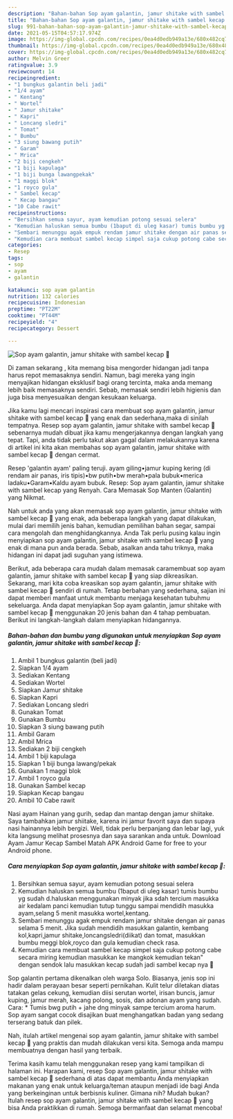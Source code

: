 ```yaml
---
description: "Bahan-bahan Sop ayam galantin, jamur shitake with sambel kecap 🤭 yang nikmat dan Mudah Dibuat"
title: "Bahan-bahan Sop ayam galantin, jamur shitake with sambel kecap 🤭 yang nikmat dan Mudah Dibuat"
slug: 991-bahan-bahan-sop-ayam-galantin-jamur-shitake-with-sambel-kecap-yang-nikmat-dan-mudah-dibuat
date: 2021-05-15T04:57:17.974Z
image: https://img-global.cpcdn.com/recipes/0ea4d0edb949a13e/680x482cq70/sop-ayam-galantin-jamur-shitake-with-sambel-kecap-🤭-foto-resep-utama.jpg
thumbnail: https://img-global.cpcdn.com/recipes/0ea4d0edb949a13e/680x482cq70/sop-ayam-galantin-jamur-shitake-with-sambel-kecap-🤭-foto-resep-utama.jpg
cover: https://img-global.cpcdn.com/recipes/0ea4d0edb949a13e/680x482cq70/sop-ayam-galantin-jamur-shitake-with-sambel-kecap-🤭-foto-resep-utama.jpg
author: Melvin Greer
ratingvalue: 3.9
reviewcount: 14
recipeingredient:
- "1 bungkus galantin beli jadi"
- "1/4 ayam"
- " Kentang"
- " Wortel"
- " Jamur shitake"
- " Kapri"
- " Loncang sledri"
- " Tomat"
- " Bumbu"
- "3 siung bawang putih"
- " Garam"
- " Mrica"
- "2 biji cengkeh"
- "1 biji kapulaga"
- "1 biji bunga lawangpekak"
- "1 maggi blok"
- "1 royco gula"
- " Sambel kecap"
- " Kecap bangau"
- "10 Cabe rawit"
recipeinstructions:
- "Bersihkan semua sayur, ayam kemudian potong sesuai selera"
- "Kemudian haluskan semua bumbu (1baput di uleg kasar) tumis bumbu yg sudah d.haluskan menggunakan minyak jika sdah tercium masukka air kedalam panci kemudian tutup tunggu sampai mendidih masukka ayam,selang 5 menit masukka wortel,kentang."
- "Sembari menunggu agak empuk rendam jamur shitake dengan air panas selama 5 menit. Jika sudah mendidih masukkan galantin, kembang kol,kapri,jamur shitake,loncangsledri(diikat) dan tomat, masukkan bumbu meggi blok,royco dan gula kemudian check rasa."
- "Kemudian cara membuat sambel kecap simpel saja cukup potong cabe secara miring kemudian masukkan ke mangkok kemudian tekan&#34; dengan sendok lalu masukkan kecap sudah jadi sambel kecap nya 🤗"
categories:
- Resep
tags:
- sop
- ayam
- galantin

katakunci: sop ayam galantin 
nutrition: 132 calories
recipecuisine: Indonesian
preptime: "PT22M"
cooktime: "PT44M"
recipeyield: "4"
recipecategory: Dessert

---
```



![Sop ayam galantin, jamur shitake with sambel kecap 🤭](https://img-global.cpcdn.com/recipes/0ea4d0edb949a13e/680x482cq70/sop-ayam-galantin-jamur-shitake-with-sambel-kecap-🤭-foto-resep-utama.jpg)

Di zaman  sekarang , kita memang bisa mengorder hidangan jadi tanpa harus repot memasaknya sendiri. Namun, bagi mereka yang ingin menyajikan hidangan eksklusif bagi orang tercinta, maka anda memang lebih baik memasaknya sendiri. Sebab, memasak sendiri lebih higienis dan juga bisa menyesuaikan dengan kesukaan keluarga.

Jika kamu lagi mencari inspirasi cara membuat sop ayam galantin, jamur shitake with sambel kecap 🤭 yang enak dan sederhana,maka di sinilah tempatnya. Resep sop ayam galantin, jamur shitake with sambel kecap 🤭  sebenarnya mudah dibuat jika kamu mengerjakannya dengan langkah yang tepat. Tapi, anda tidak perlu takut akan gagal dalam melakukannya 
karena di artikel ini kita akan membahas sop ayam galantin, jamur shitake with sambel kecap 🤭 dengan cermat.  

Resep &#39;galantin ayam&#39; paling teruji. ayam giling•jamur kuping kering (di rendam air panas, iris tipis)•bw putih•bw merah•pala bubuk•merica ladaku•Garam•Kaldu ayam bubuk. Resep: Sop ayam galantin, jamur shitake with sambel kecap yang Renyah. Cara Memasak Sop Manten (Galantin) yang Nikmat.

Nah untuk anda yang akan memasak sop ayam galantin, jamur shitake with sambel kecap 🤭 yang enak, ada beberapa langkah yang dapat dilakukan, mulai dari memilih jenis bahan, kemudian pemilihan bahan segar, sampai cara mengolah dan menghidangkannya. Anda Tak perlu pusing kalau ingin menyiapkan sop ayam galantin, jamur shitake with sambel kecap 🤭 yang enak di mana pun anda berada. Sebab, asalkan anda  tahu triknya, maka hidangan ini dapat jadi suguhan yang istimewa.

Berikut, ada beberapa cara mudah dalam memasak caramembuat sop ayam galantin, jamur shitake with sambel kecap 🤭 yang siap dikreasikan. Sekarang, mari kita coba kreasikan sop ayam galantin, jamur shitake with sambel kecap 🤭 sendiri di rumah. Tetap berbahan yang sederhana, sajian ini dapat memberi manfaat untuk membantu menjaga kesehatan tubuhmu sekeluarga. Anda dapat menyiapkan Sop ayam galantin, jamur shitake with sambel kecap 🤭 menggunakan 20 jenis bahan dan 4 tahap pembuatan. Berikut ini langkah-langkah dalam menyiapkan hidangannya.

<!--inarticleads1-->

##### Bahan-bahan dan bumbu yang digunakan untuk menyiapkan Sop ayam galantin, jamur shitake with sambel kecap 🤭:

1. Ambil 1 bungkus galantin (beli jadi)
1. Siapkan 1/4 ayam
1. Sediakan  Kentang
1. Sediakan  Wortel
1. Siapkan  Jamur shitake
1. Siapkan  Kapri
1. Sediakan  Loncang sledri
1. Gunakan  Tomat
1. Gunakan  Bumbu
1. Siapkan 3 siung bawang putih
1. Ambil  Garam
1. Ambil  Mrica
1. Sediakan 2 biji cengkeh
1. Ambil 1 biji kapulaga
1. Siapkan 1 biji bunga lawang/pekak
1. Gunakan 1 maggi blok
1. Ambil 1 royco gula
1. Gunakan  Sambel kecap
1. Siapkan  Kecap bangau
1. Ambil 10 Cabe rawit


Nasi ayam Hainan yang gurih, sedap dan mantap dengan jamur shiitake. Saya tambahkan jamur shiitake, karena ini jamur favorit saya dan supaya nasi hainannya lebih bergizi. Well, tidak perlu berpanjang dan lebar lagi, yuk kita langsung melihat prosesnya dan saya sarankan anda untuk. Download Ayam Jamur Kecap Sambel Matah APK Android Game for free to your Android phone. 

<!--inarticleads2-->

##### Cara menyiapkan Sop ayam galantin, jamur shitake with sambel kecap 🤭:

1. Bersihkan semua sayur, ayam kemudian potong sesuai selera
1. Kemudian haluskan semua bumbu (1baput di uleg kasar) tumis bumbu yg sudah d.haluskan menggunakan minyak jika sdah tercium masukka air kedalam panci kemudian tutup tunggu sampai mendidih masukka ayam,selang 5 menit masukka wortel,kentang.
1. Sembari menunggu agak empuk rendam jamur shitake dengan air panas selama 5 menit. Jika sudah mendidih masukkan galantin, kembang kol,kapri,jamur shitake,loncangsledri(diikat) dan tomat, masukkan bumbu meggi blok,royco dan gula kemudian check rasa.
1. Kemudian cara membuat sambel kecap simpel saja cukup potong cabe secara miring kemudian masukkan ke mangkok kemudian tekan&#34; dengan sendok lalu masukkan kecap sudah jadi sambel kecap nya 🤗


Sop galantin pertama dikenalkan oleh warga Solo. Biasanya, jenis sop ini hadir dalam perayaan besar seperti pernikahan. Kulit telur diletakan diatas tatakan gelas cekung, kemudian diisi serutan wortel, irisan buncis, jamur kuping, jamur merah, kacang polong, sosis, dan adonan ayam yang sudah. Cara: * Tumis bwg putih + jahe dng minyak sampe tercium aroma harum. Sop ayam sangat cocok disajikan buat menghangatkan badan yang sedang terserang batuk dan pilek. 

Nah, itulah artikel mengenai  sop ayam galantin, jamur shitake with sambel kecap 🤭  yang praktis dan mudah dilakukan versi kita. Semoga anda mampu membuatnya dengan hasil yang terbaik. 

Terima kasih kamu telah menggunakan resep yang kami tampilkan di halaman ini. Harapan kami, resep  Sop ayam galantin, jamur shitake with sambel kecap 🤭 sederhana di atas dapat membantu Anda menyiapkan makanan yang enak untuk keluarga/teman ataupun menjadi ide bagi Anda yang berkeinginan untuk berbisnis kuliner. Gimana nih? Mudah bukan? Itulah resep sop ayam galantin, jamur shitake with sambel kecap 🤭 yang bisa Anda praktikkan di rumah. Semoga bermanfaat dan selamat mencoba!

